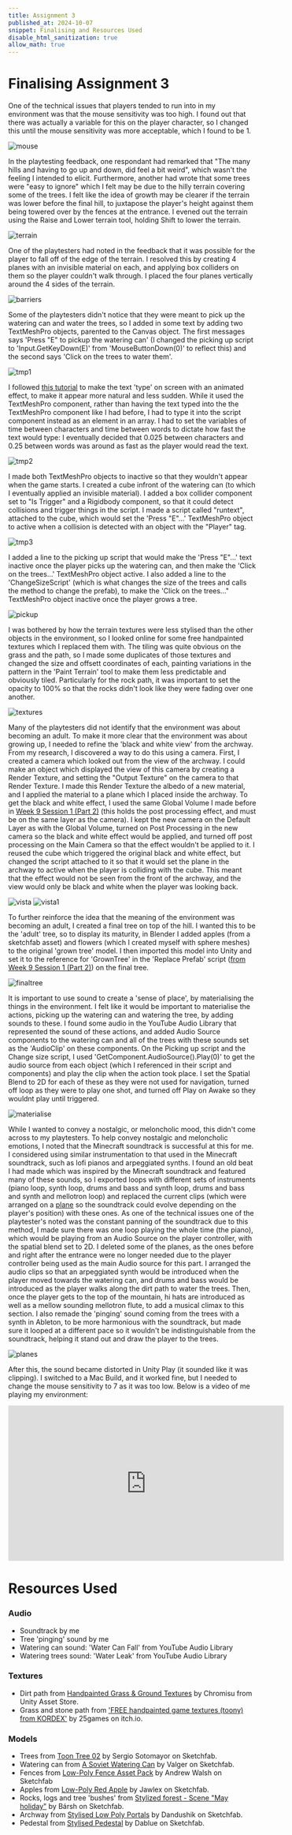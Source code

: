 ```yaml
---
title: Assignment 3
published_at: 2024-10-07
snippet: Finalising and Resources Used
disable_html_sanitization: true
allow_math: true
---
```


# Finalising Assignment 3

One of the technical issues that players tended to run into in my environment was that the mouse sensitivity was too high. I found out that there was actually a variable for this on the player character, so I changed this until the mouse sensitivity was more acceptable, which I found to be 1.

![mouse](/a3/mouse.png)

In the playtesting feedback, one respondant had remarked that "The many hills and having to go up and down, did feel a bit weird", which wasn't the feeling I intended to elicit. Furthermore, another had wrote that some trees were "easy to ignore" which I felt may be due to the hilly terrain covering some of the trees. I felt like the idea of growth may be clearer if the terrain was lower before the final hill, to juxtapose the player's height against them being towered over by the fences at the entrance. I evened out the terrain using the Raise and Lower terrain tool, holding Shift to lower the terrain. 

![terrain](/a3/terrain.png)

One of the playtesters had noted in the feedback that it was possible for the player to fall off of the edge of the terrain. I resolved this by creating 4 planes with an invisible material on each, and applying box colliders on them so the player couldn't walk through. I placed the four planes vertically around the 4 sides of the terrain.

![barriers](/a3/barriers.png)

Some of the playtesters didn't notice that they were meant to pick up the watering can and water the trees, so I added in some text by adding two TextMeshPro objects, parented to the Canvas object. The first messages says 'Press "E" to pickup the watering can' (I changed the picking up script to 'Input.GetKeyDown(E)' from 'MouseButtonDown(0)' to reflect this) and the second says 'Click on the trees to water them'.

![tmp1](/a3/tmp1.png)

I followed [this tutorial](https://www.youtube.com/watch?v=IqpgJlhtmoo&ab_channel=PixelbugStudio) to make the text 'type' on screen with an animated effect, to make it appear more natural and less sudden. While it used the TextMeshPro component, rather than having the text typed into the the TextMeshPro component like I had before, I had to type it into the script component instead as an element in an array. I had to set the variables of time between characters and time between words to dictate how fast the text would type: I eventually decided that 0.025 between characters and 0.25 between words was around as fast as the player would read the text. 

![tmp2](/a3/tmp2.png)

I made both TextMeshPro objects to inactive so that they wouldn't appear when the game starts. I created a cube infront of the watering can (to which I eventually applied an invisible material). I added a box collider component set to "Is Trigger" and a Rigidbody component, so that it could detect collisions and trigger things in the script. I made a script called "runtext", attached to the cube, which would set the 'Press "E"...' TextMeshPro object to active when a collision is detected with an object with the "Player" tag. 

![tmp3](/a3/tmp3.png)

I added a line to the picking up script that would make the 'Press "E"...' text inactive once the player picks up the watering can, and then make the 'Click on the trees...' TextMeshPro object active. I also added a line to the 'ChangeSizeScript' (which is what changes the size of the trees and calls the method to change the prefab), to make the 'Click on the trees..." TextMeshPro object inactive once the player grows a tree.

![pickup](/a3/pickup.png)

I was bothered by how the terrain textures were less stylised than the other objects in the environment, so I looked online for some free handpainted textures which I replaced them with. The tiling was quite obvious on the grass and the path, so I made some duplicates of those textures and changed the size and offsett coordinates of each, painting variations in the pattern in the 'Paint Terrain' tool to make them less predictable and obviously tiled. Particularly for the rock path, it was important to set the opacity to 100% so that the rocks didn't look like they were fading over one another.

![textures](/a3/textures.png)

Many of the playtesters did not identify that the environment was about becoming an adult. To make it more clear that the environment was about growing up, I needed to refine the 'black and white view' from the archway. From my research, I discovered a way to do this using a camera. First, I created a camera which looked out from the view of the archway. I could make an object which displayed the view of this camera by creating a Render Texture, and setting the "Output Texture" on the camera to that Render Texture. I made this Render Texture the albedo of a new material, and I applied the material to a plane which I placed inside the archway. To get the black and white effect, I used the same Global Volume I made before in [Week 9 Session 1 (Part 2)](https://jackreed050-dms1-blog-55.deno.dev/w9s1(2)) (this holds the post processing effect, and must be on the same layer as the camera). I kept the new camera on the Default Layer as with the Global Volume, turned on Post Processing in the new camera so the black and white effect would be applied, and turned off post processing on the Main Camera so that the effect wouldn't be applied to it. I reused the cube which triggered the original black and white effect, but changed the script attached to it so that it would set the plane in the archway to active when the player is colliding with the cube. This meant that the effect would not be seen from the front of the archway, and the view would only be black and white when the player was looking back. 

![vista](/a3/vista.png)
![vista1](/a3/vista1.png)

To further reinforce the idea that the meaning of the environment was becoming an adult, I created a final tree on top of the hill. I wanted this to be the 'adult' tree, so to display its maturity, in Blender I added apples (from a sketchfab asset) and flowers (which I created myself with sphere meshes) to the original 'grown tree' model. I then imported this model into Unity and set it to the reference for 'GrownTree' in the 'Replace Prefab' script ([from Week 9 Session 1 (Part 2)](https://jackreed050-dms1-blog-55.deno.dev/w9s1(2))) on the final tree.

![finaltree](/a3/finaltree.png)

It is important to use sound to create a 'sense of place', by materialising the things in the environment. I felt like it would be important to materialise the actions, picking up the watering can and watering the tree, by adding sounds to these. I found some audio in the YouTube Audio Library that represented the sound of these actions, and added Audio Source components to the watering can and all of the trees with these sounds set as the 'AudioClip' on these components. On the Picking up script and the Change size script, I used 'GetComponent.AudioSource().Play(0)' to get the audio source from each object (which I referenced in their script and components) and play the clip when the action took place. I set the Spatial Blend to 2D for each of these as they were not used for navigation, turned off loop as they were to play one shot, and turned off Play on Awake so they wouldnt play until triggered.

![materialise](/a3/materialise.png)

While I wanted to convey a nostalgic, or meloncholic mood, this didn't come across to my playtesters. To help convey nostalgic and meloncholic emotions, I noted that the Minecraft soundtrack is successful at this for me. I considered using similar instrumentation to that used in the Minecraft soundtrack, such as lofi pianos and arpeggiated synths. I found an old beat I had made which was inspired by the Minecraft soundtrack and featured many of these sounds, so I exported loops with different sets of instruments (piano loop, synth loop, drums and bass and synth loop, drums and bass and synth and mellotron loop) and replaced the current clips (which were arranged on a [plane](https://jackreed050-dms1-blog-55.deno.dev/w8s2) so the soundtrack could evolve depending on the player's position) with these ones. As one of the technical issues one of the playtester's noted was the constant panning of the soundtrack due to this method, I made sure there was one loop playing the whole time (the piano), which would be playing from an Audio Source on the player controller, with the spatial blend set to 2D. I deleted some of the planes, as the ones before and right after the entrance were no longer needed due to the player controller being used as the main Audio source for this part. I arranged the audio clips so that an arpeggiated synth would be introduced when the player moved towards the watering can, and drums and bass would be introduced as the player walks along the dirt path to water the trees. Then, once the player gets to the top of the mountain, hi hats are introduced as well as a mellow sounding mellotron flute, to add a musical climax to this section. I also remade the 'pinging' sound coming from the trees with a synth in Ableton, to be more harmonious with the soundtrack, but made sure it looped at a different pace so it wouldn't be indistinguishable from the soundtrack, helping it stand out and draw the player to the trees.

![planes](/a3/planes.png)

After this, the sound became distorted in Unity Play (it sounded like it was clipping). I switched to a Mac Build, and it worked fine, but I needed to change the mouse sensitivity to 7 as it was too low. Below is a video of me playing my environment:

<iframe width="560" height="315" src="https://www.youtube.com/embed/W1etzT0DvQw?si=XJBq_jw8jrQJcalM" title="YouTube video player" frameborder="0" allow="accelerometer; autoplay; clipboard-write; encrypted-media; gyroscope; picture-in-picture; web-share" referrerpolicy="strict-origin-when-cross-origin" allowfullscreen></iframe>

# Resources Used

### Audio

* Soundtrack by me
* Tree 'pinging' sound by me
* Watering can sound: 'Water Can Fall' from YouTube Audio Library
* Watering trees sound: 'Water Leak' from YouTube Audio Library

### Textures
* Dirt path from [Handpainted Grass & Ground Textures](https://assetstore.unity.com/packages/2d/textures-materials/nature/handpainted-grass-ground-textures-187634?srsltid=AfmBOorKtQDVsjcnOQ_jgxHRYqu6hNy9QumHbZQHJxkDm2myZQF1Tnx) by Chromisu from Unity Asset Store.
* Grass and stone path from ['FREE handpainted game textures (toony) from KORDEX'](https://25games.itch.io/25games-textures) by 25games on itch.io.

### Models
* Trees from [Toon Tree 02](https://sketchfab.com/3d-models/toon-tree-02-d631da94d5c14b85b44d9a737fef883f) by Sergio Sotomayor on Sketchfab.
* Watering can from [A Soviet Watering Can](https://sketchfab.com/3d-models/a-soviet-watering-can-3b6560e03f02453288764b894c319098)
by Valger on Sketchfab.
* Fences from [Low-Poly Fence Asset Pack](https://sketchfab.com/3d-models/low-poly-fence-asset-pack-d242ecdbb1bc418d95058aeb79b69112) by Andrew Walsh on Sketchfab
* Apples from [Low-Poly Red Apple](https://sketchfab.com/3d-models/low-poly-red-apple-365819e9c1de43e6ab24147ee25d4833) by Jawlex on Sketchfab.
* Rocks, logs and tree 'bushes' from [Stylized forest - Scene "May holiday"](https://sketchfab.com/3d-models/stylized-forest-scene-may-holiday-c4baeda6e099461ab507b48245609eae) by Bársh on Sketchfab.
* Archway from [Stylised Low Poly Portals](https://sketchfab.com/3d-models/stylized-low-poly-portals-400f812a70f34292a928fa3d556c538a) by Dandushik on Sketchfab.
* Pedestal from [Stylised Pedestal](https://sketchfab.com/3d-models/stylized-pedestal-b9b93e2767594b3ab6dc7e46d87a3128) by Dablue on Sketchfab.







